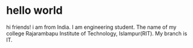 # hello world
hi friends!
i am from India.
I am engineering student.
The name of my college Rajarambapu Institute of Technology, Islampur(RIT).
My branch is IT.

